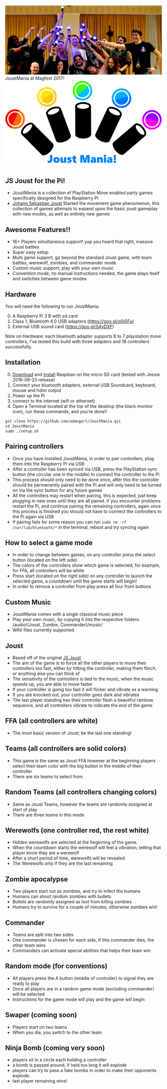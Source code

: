 ![Magfest 2017](logo/magfest.jpg)
JoustMania at Magfest 2017!
![PiParty Logo](logo/PiPartyLogo2.png)

JS Joust for the Pi!
--------------------------------------

* JoustMania is a collection of PlayStation Move enabled party games specifically designed for the Raspberry Pi
* [Johann Sebastian Joust](http://www.jsjoust.com/) Started the movement game phenomenon, this collection of games attempts to expand upon the basic joust gameplay with new modes, as well as entirely new games

Awesome Features!!
--------------------------------------

* 16+ Players simultaneous support! yup you heard that right, massive Joust battles
* Super easy setup
* Multi game support, go beyond the standard Joust game, with team battles, werewolf, zombies, and commander mode
* Custom music support, play with your own music
* Convention mode, no manual instructions needed, the game plays itself and switches between game modes

Hardware
---------------------------
You will need the following to run JoustMania:

0. A Raspberry Pi 3 B with sd card
0. Class 1, Bluetooth 4.0 USB adapters (https://goo.gl/q0j0Fu)
0. External USB sound card (https://goo.gl/S4vDXF)

Note on Hardware: each bluetooth adapter supports 6 to 7 playstation move controllers, I've tested this build with three adapters and 18 controllers successfully.

Installation
---------------------------

0. [Download](https://www.raspberrypi.org/downloads/raspbian/) and [Install](https://www.raspberrypi.org/documentation/installation/installing-images/README.md) Raspbian on the micro SD card (tested with Jessie 2016-09-23 release)
0. Connect your bluetooth adapters, external USB Soundcard, keyboard, mouse and hdmi output
0. Power up the Pi
0. connect to the internet (wifi or ethernet)
0. Open a Terminal located at the top of the desktop (the black monitor icon), run these commands, and you're done!!
```
git clone https://github.com/adangert/JoustMania.git
cd JoustMania
sudo ./setup.sh
```

Pairing controllers
---------------------------

* Once you have installed JoustMania, in order to pair controllers, plug them into the Raspberry Pi via USB
* After a controller has been synced via USB, press the PlayStation sync button (the circular one in the middle) to connect the controller to the Pi
* This process should only need to be done once, after this the controller should be permenently paired with the Pi and will only need to be turned on via the sync button for any future games
* All the controllers may restart when pairing, this is expected, just keep plugging in new ones until they are all paired. if you encounter problems restart the Pi, and continue pairing the remaining controllers, again once this process is finished you should not have to connect the controllers to the Pi again via USB
* If pairing fails for some reason you can run `sudo rm -rf /var/lib/bluetooth/*` in the terminal, reboot and try syncing again

How to select a game mode
---------------------------------
* In order to change between games, on any controller press the select button (located on the left side)
* The colors of the controllers show which game is selected, for example, for FFA, all controllers will be white
* Press start (located on the right side) on any controller to launch the selected game, a countdown until the game starts will begin!
* In order to remove a controller from play press all four front buttons

Custom Music
---------------------------------
* JoustMania comes with a single classical music piece
* Play your own music, by copying it into the respective folders: /audio/(Joust, Zombie, Commander)/music/
* WAV files currently supported

Joust
---------------------------------
* Based off of the original [JS Joust](http://www.jsjoust.com/)
* The aim of the game is to force all the other players to move their controllers too fast, either by hitting the controller, making them flinch, or anything else you can think of
* The sensitivity of the controllers is tied to the music, when the music speeds up, you are able to move faster
* If your controller is going too fast it will flicker and vibrate as a warning
* If you are knocked out, your controller goes dark and vibrates
* The last player standing has their controller flash a beautiful rainbow sequence, and all controllers vibrate to indicate the end of the game


 FFA (all controllers are white)
 ---------------------------------
 * The most basic version of Joust; be the last one standing!

 Teams (all controllers are solid colors)
 ---------------------------------
 * This game is the same as Joust FFA however at the beginning players select their team color with the big button in the middle of their controller
 * There are six teams to select from

 Random Teams (all controllers changing colors)
 ---------------------------------
 * Same as Joust Teams, however the teams are randomly assigned at start of play
 * There are three teams in this mode

 Werewolfs (one controller red, the rest white)
 ---------------------------------
 * Hidden werewolfs are selected at the beginning of the game.
 * When the countdown starts the werewolf will feel a vibration, letting that player know they are a werewolf
 * After a short period of time, werewolfs will be revealed
 * The Werewolfs only if they are the last remaining

 Zombie apocalypse
 ---------------------------------
 * Two players start out as zombies, and try to infect the humans
 * Humans can shoot random zombies with bullets
 * Bullets are randomly assigned as loot from killing zombies
 * Humans try to survive for a couple of minutes, otherwise zombies win!
 
 Commander
 ---------------------------------
 * Teams are split into two sides
 * One commander is chosen for each side, if this commander dies, the other team wins
 * Commanders can activate special abilities that helps their team win
 
  Random mode (for conventions)
  ---------------------------------
  * All players press the A button (middle of controller) to signal they are ready to play
  * Once all players are in a random game mode (excluding commander) will be selected
  * Instructions for the game mode will play and the game will begin
 
  Swaper (coming soon)
  ---------------------------------
  * Players start on two teams
  * When you die, you switch to the other team
  
  Ninja Bomb (coming very soon)
  ---------------------------------
  * players sit in a circle each holding a controller
  * a bomb is passed around, if held too long it will explode
  * players can try to pass a fake bombs in order to make their opponents explode.
  * last player remaining wins!
